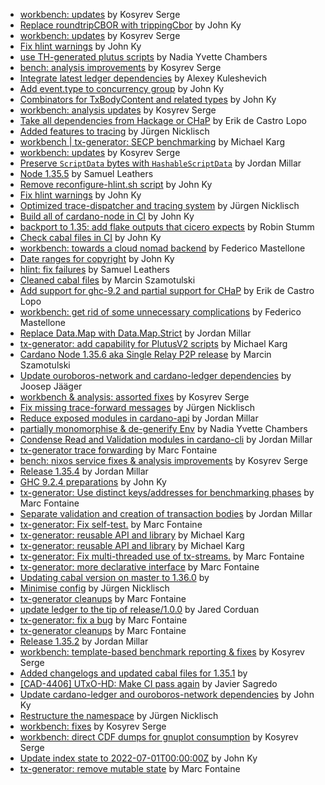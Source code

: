 - [workbench: updates](https://github.com/input-output-hk/cardano-node/pull/5091) by Kosyrev Serge
- [Replace roundtripCBOR with trippingCbor](https://github.com/input-output-hk/cardano-node/pull/5069) by John Ky
- [workbench:  updates](https://github.com/input-output-hk/cardano-node/pull/5065) by Kosyrev Serge
- [Fix hlint warnings](https://github.com/input-output-hk/cardano-node/pull/5056) by John Ky
- [use TH-generated plutus scripts](https://github.com/input-output-hk/cardano-node/pull/5048) by Nadia Yvette Chambers
- [bench:  analysis improvements](https://github.com/input-output-hk/cardano-node/pull/5039) by Kosyrev Serge
- [Integrate latest ledger dependencies](https://github.com/input-output-hk/cardano-node/pull/5013) by Alexey Kuleshevich
- [Add event.type to concurrency group](https://github.com/input-output-hk/cardano-node/pull/4947) by John Ky
- [Combinators for TxBodyContent and related types](https://github.com/input-output-hk/cardano-node/pull/4941) by John Ky
- [workbench:  analysis updates](https://github.com/input-output-hk/cardano-node/pull/4936) by Kosyrev Serge
- [Take all dependencies from Hackage or CHaP](https://github.com/input-output-hk/cardano-node/pull/4921) by Erik de Castro Lopo
- [Added features to tracing](https://github.com/input-output-hk/cardano-node/pull/4908) by Jürgen Nicklisch
- [workbench | tx-generator: SECP benchmarking](https://github.com/input-output-hk/cardano-node/pull/4907) by Michael Karg
- [workbench:  updates](https://github.com/input-output-hk/cardano-node/pull/4904) by Kosyrev Serge
- [Preserve `ScriptData` bytes with `HashableScriptData`](https://github.com/input-output-hk/cardano-node/pull/4886) by Jordan Millar
- [Node 1.35.5](https://github.com/input-output-hk/cardano-node/pull/4851) by Samuel Leathers
- [Remove reconfigure-hlint.sh script](https://github.com/input-output-hk/cardano-node/pull/4838) by John Ky
- [Fix hlint warnings](https://github.com/input-output-hk/cardano-node/pull/4837) by John Ky
- [Optimized trace-dispatcher and tracing system](https://github.com/input-output-hk/cardano-node/pull/4811) by Jürgen Nicklisch
- [Build all of cardano-node in CI](https://github.com/input-output-hk/cardano-node/pull/4776) by John Ky
- [backport to 1.35: add flake outputs that cicero expects](https://github.com/input-output-hk/cardano-node/pull/4769) by Robin Stumm
- [Check cabal files in CI](https://github.com/input-output-hk/cardano-node/pull/4766) by John Ky
- [workbench:  towards a cloud nomad backend](https://github.com/input-output-hk/cardano-node/pull/4760) by Federico Mastellone
- [Date ranges for copyright](https://github.com/input-output-hk/cardano-node/pull/4755) by John Ky
- [hlint: fix failures](https://github.com/input-output-hk/cardano-node/pull/4733) by Samuel Leathers
- [Cleaned cabal files](https://github.com/input-output-hk/cardano-node/pull/4710) by Marcin Szamotulski
- [Add support for ghc-9.2 and partial support for CHaP](https://github.com/input-output-hk/cardano-node/pull/4701) by Erik de Castro Lopo
- [workbench: get rid of some unnecessary complications](https://github.com/input-output-hk/cardano-node/pull/4694) by Federico Mastellone
- [Replace Data.Map with Data.Map.Strict](https://github.com/input-output-hk/cardano-node/pull/4675) by Jordan Millar
- [tx-generator: add capability for PlutusV2 scripts](https://github.com/input-output-hk/cardano-node/pull/4667) by Michael Karg
- [Cardano Node 1.35.6 aka Single Relay P2P release](https://github.com/input-output-hk/cardano-node/pull/4612) by Marcin Szamotulski
- [Update ouroboros-network and cardano-ledger dependencies](https://github.com/input-output-hk/cardano-node/pull/4608) by Joosep Jääger
- [workbench & analysis: assorted fixes](https://github.com/input-output-hk/cardano-node/pull/4582) by Kosyrev Serge
- [Fix missing trace-forward messages](https://github.com/input-output-hk/cardano-node/pull/4581) by Jürgen Nicklisch
- [Reduce exposed modules in cardano-api](https://github.com/input-output-hk/cardano-node/pull/4546) by Jordan Millar
- [ partially monomorphise & de-generify Env](https://github.com/input-output-hk/cardano-node/pull/4521) by Nadia Yvette Chambers
- [Condense Read and Validation modules in cardano-cli](https://github.com/input-output-hk/cardano-node/pull/4516) by Jordan Millar
- [tx-generator trace forwarding](https://github.com/input-output-hk/cardano-node/pull/4511) by Marc Fontaine
- [bench:  nixos service fixes & analysis improvements](https://github.com/input-output-hk/cardano-node/pull/4509) by Kosyrev Serge
- [Release 1.35.4](https://github.com/input-output-hk/cardano-node/pull/4508) by Jordan Millar
- [GHC 9.2.4 preparations](https://github.com/input-output-hk/cardano-node/pull/4504) by John Ky
- [tx-generator: Use distinct keys/addresses for benchmarking phases](https://github.com/input-output-hk/cardano-node/pull/4486) by Marc Fontaine
- [Separate validation and creation of transaction bodies](https://github.com/input-output-hk/cardano-node/pull/4468) by Jordan Millar
- [tx-generator: Fix self-test.](https://github.com/input-output-hk/cardano-node/pull/4467) by Marc Fontaine
- [tx-generator: reusable API and library](https://github.com/input-output-hk/cardano-node/pull/4460) by Michael Karg
- [tx-generator: reusable API and library](https://github.com/input-output-hk/cardano-node/pull/4447) by Michael Karg
- [tx-generator: Fix multi-threaded use of tx-streams.](https://github.com/input-output-hk/cardano-node/pull/4442) by Marc Fontaine
- [tx-generator: more declarative interface](https://github.com/input-output-hk/cardano-node/pull/4412) by Marc Fontaine
- [Updating cabal version on master to 1.36.0](https://github.com/input-output-hk/cardano-node/pull/4391) by 
- [Minimise config](https://github.com/input-output-hk/cardano-node/pull/4351) by Jürgen Nicklisch
- [tx-generator cleanups](https://github.com/input-output-hk/cardano-node/pull/4292) by Marc Fontaine
- [update ledger to the tip of release/1.0.0](https://github.com/input-output-hk/cardano-node/pull/4242) by Jared Corduan
- [tx-generator: fix a bug](https://github.com/input-output-hk/cardano-node/pull/4239) by Marc Fontaine
- [tx-generator cleanups](https://github.com/input-output-hk/cardano-node/pull/4231) by Marc Fontaine
- [Release 1.35.2](https://github.com/input-output-hk/cardano-node/pull/4220) by Jordan Millar
- [workbench:  template-based benchmark reporting & fixes](https://github.com/input-output-hk/cardano-node/pull/4208) by Kosyrev Serge
- [Added changelogs and updated cabal files for 1.35.1](https://github.com/input-output-hk/cardano-node/pull/4153) by 
- [[CAD-4406] UTxO-HD: Make CI pass again](https://github.com/input-output-hk/cardano-node/pull/4150) by Javier Sagredo
- [Update cardano-ledger and ouroboros-network dependencies](https://github.com/input-output-hk/cardano-node/pull/4118) by John Ky
- [Restructure the namespace](https://github.com/input-output-hk/cardano-node/pull/4117) by Jürgen Nicklisch
- [workbench: fixes](https://github.com/input-output-hk/cardano-node/pull/4113) by Kosyrev Serge
- [workbench:  direct CDF dumps for gnuplot consumption](https://github.com/input-output-hk/cardano-node/pull/4056) by Kosyrev Serge
- [Update index state to 2022-07-01T00:00:00Z](https://github.com/input-output-hk/cardano-node/pull/3862) by John Ky
- [tx-generator: remove mutable state](https://github.com/input-output-hk/cardano-node/pull/3815) by Marc Fontaine
